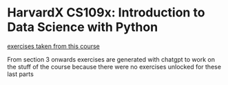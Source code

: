 # HarvardX CS109x: Introduction to Data Science with Python

[exercises taken from this course](https://learning.edx.org/course/course-v1:HarvardX+CS109x+3T2024/home)

From section 3 onwards exercises are generated with chatgpt to work on the stuff of the course because there were no exercises unlocked for these last parts